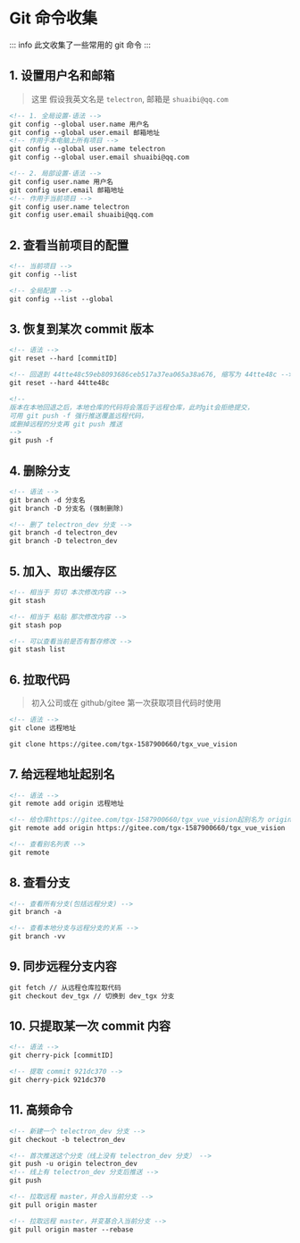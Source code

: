 # Git 命令收集

::: info
此文收集了一些常用的 git 命令
:::

## 1. 设置用户名和邮箱

> 这里 假设我英文名是 `telectron`, 邮箱是 `shuaibi@qq.com`

```xml
<!-- 1. 全局设置-语法 -->
git config --global user.name 用户名
git config --global user.email 邮箱地址
<!-- 作用于本电脑上所有项目 -->
git config --global user.name telectron
git config --global user.email shuaibi@qq.com

<!-- 2. 局部设置-语法 -->
git config user.name 用户名
git config user.email 邮箱地址
<!-- 作用于当前项目 -->
git config user.name telectron
git config user.email shuaibi@qq.com
```

## 2. 查看当前项目的配置

```xml
<!-- 当前项目 -->
git config --list

<!-- 全局配置 -->
git config --list --global
```

## 3. 恢复到某次 commit 版本

```xml
<!-- 语法 -->
git reset --hard [commitID]

<!-- 回退到 44tte48c59eb8093686ceb517a37ea065a38a676, 缩写为 44tte48c -->
git reset --hard 44tte48c

<!--
版本在本地回退之后，本地仓库的代码将会落后于远程仓库，此时git会拒绝提交，
可用 git push -f 强行推送覆盖远程代码，
或删掉远程的分支再 git push 推送
-->
git push -f
```

## 4. 删除分支

```xml
<!-- 语法 -->
git branch -d 分支名
git branch -D 分支名 (强制删除)

<!-- 删了 telectron_dev 分支 -->
git branch -d telectron_dev
git branch -D telectron_dev
```

## 5. 加入、取出缓存区

```xml
<!-- 相当于 剪切 本次修改内容 -->
git stash

<!-- 相当于 粘贴 那次修改内容 -->
git stash pop

<!-- 可以查看当前是否有暂存修改 -->
git stash list
```

## 6. 拉取代码

> 初入公司或在 github/gitee 第一次获取项目代码时使用

```xml
<!-- 语法 -->
git clone 远程地址

git clone https://gitee.com/tgx-1587900660/tgx_vue_vision
```

## 7. 给远程地址起别名

```xml
<!-- 语法 -->
git remote add origin 远程地址

<!-- 给仓库https://gitee.com/tgx-1587900660/tgx_vue_vision起别名为 origin  -->
git remote add origin https://gitee.com/tgx-1587900660/tgx_vue_vision

<!-- 查看别名列表 -->
git remote
```

## 8. 查看分支

```xml
<!-- 查看所有分支(包括远程分支) -->
git branch -a

<!-- 查看本地分支与远程分支的关系 -->
git branch -vv
```

## 9. 同步远程分支内容

```xml
git fetch // 从远程仓库拉取代码
git checkout dev_tgx // 切换到 dev_tgx 分支
```

## 10. 只提取某一次 commit 内容

```xml
<!-- 语法 -->
git cherry-pick [commitID]

<!-- 提取 commit 921dc370 -->
git cherry-pick 921dc370
```

## 11. 高频命令

```xml
<!-- 新建一个 telectron_dev 分支 -->
git checkout -b telectron_dev

<!-- 首次推送这个分支（线上没有 telectron_dev 分支） -->
git push -u origin telectron_dev
<!-- 线上有 telectron_dev 分支后推送 -->
git push

<!-- 拉取远程 master，并合入当前分支 -->
git pull origin master

<!-- 拉取远程 master，并变基合入当前分支 -->
git pull origin master --rebase
```
